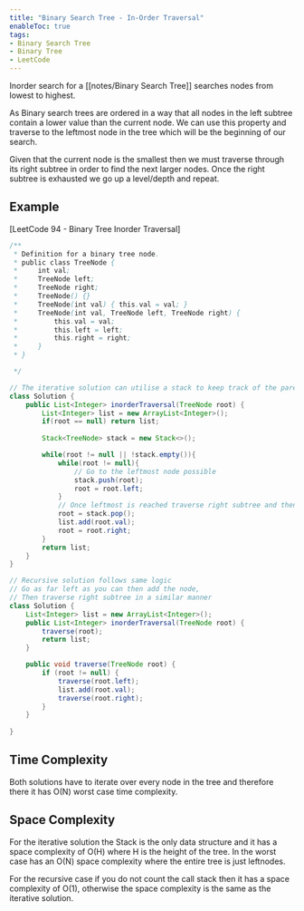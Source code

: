 ```yaml
---
title: "Binary Search Tree - In-Order Traversal"
enableToc: true
tags:
- Binary Search Tree
- Binary Tree
- LeetCode
---
```


Inorder search for a [[notes/Binary Search Tree]] searches nodes from lowest to highest.

As Binary search trees are ordered in a way that all nodes in the left subtree contain a lower value than the current node. We can use this property and traverse to the leftmost node in the tree which will be the beginning of our search.

Given that the current node is the smallest then we must traverse through its right subtree in order to find the next larger nodes. Once the right subtree is exhausted we go up a level/depth and repeat.
## Example
[LeetCode 94 - Binary Tree Inorder Traversal] 
```java {title=Leetcode 94}
/**
 * Definition for a binary tree node.
 * public class TreeNode {
 *     int val;
 *     TreeNode left;
 *     TreeNode right;
 *     TreeNode() {}
 *     TreeNode(int val) { this.val = val; }
 *     TreeNode(int val, TreeNode left, TreeNode right) {
 *         this.val = val;
 *         this.left = left;
 *         this.right = right;
 *     }
 * }

 */

// The iterative solution can utilise a stack to keep track of the parent nodes
class Solution {
    public List<Integer> inorderTraversal(TreeNode root) {
        List<Integer> list = new ArrayList<Integer>();
        if(root == null) return list;
  
        Stack<TreeNode> stack = new Stack<>();

        while(root != null || !stack.empty()){
            while(root != null){
                // Go to the leftmost node possible
                stack.push(root);
                root = root.left;
            }
            // Once leftmost is reached traverse right subtree and then repeat
            root = stack.pop();
            list.add(root.val);
            root = root.right;
        }
        return list;
    }
}

// Recursive solution follows same logic
// Go as far left as you can then add the node,
// Then traverse right subtree in a similar manner
class Solution {
    List<Integer> list = new ArrayList<Integer>();
    public List<Integer> inorderTraversal(TreeNode root) {
        traverse(root);
        return list;
    }

    public void traverse(TreeNode root) {
        if (root != null) {
            traverse(root.left);
            list.add(root.val);
            traverse(root.right);
        }
    }
        
}
```

## Time Complexity
Both solutions have to iterate over every node in the tree and therefore there it has O(N) worst case time complexity. 

## Space Complexity
For the iterative solution the Stack is the only data structure and it has a space complexity of O(H) where H is the height of the tree. In the worst case has an O(N) space complexity where the entire tree is just leftnodes. 

For the recursive case if you do not count the call stack then it has a space complexity of O(1), otherwise the space complexity is the same as the iterative solution. 
